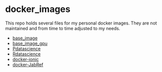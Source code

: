 # docker_images

This repo holds several files for my personal docker images.
They are not maintained and from time to time adjusted to my needs.

- [base_image](./base_image/)
- [base_image_gpu](./base_image_gpu/)
- [Pdatascience](./Pdatascience/)
- [Rdatascience](./Rdatascience/)
- [docker-ionic](./misc/docker-ionic/)
- [docker-JabRef](./misc/docker-JabRef/)
